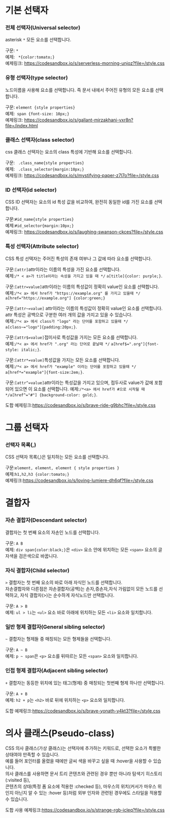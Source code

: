 # 기본 선택자
### 전체 선택자(Universal selector)
asterisk ``` * ``` 모든 요소를 선택합니다. <br>

구문: ``` * ```<br>
예제: ``` *{color:tomato;}```<br>
예제링크:
https://codesandbox.io/s/serverless-morning-unjoz?file=/style.css

### 유형 선택자(type selector)
노드이름을 사용해 요소를 선택합니다. 즉 문서 내에서 주어진 유형의 모든 요소를 선택합니다.<br>

구문: ```element {style properties}```<br>
예제:``` span {font-size: 10px;}```<br>
예제링크:
https://codesandbox.io/s/gallant-mirzakhani-vxr8n?file=/index.html

### 클래스 선택자(class selector)
css 클래스 선택자는 요소의 class 특성에 기반해 요소를 선택합니다.<br>

구문: ``` .class_name{style properties}```<br>
예제: ``` .class_selector{margin:10px;}```<br>
예제링크:
https://codesandbox.io/s/mystifying-paper-z7l7o?file=/style.css

### ID 선택자(id selector)
CSS ID 선택자는 요소의 id 특성 값을 비교하여, 완전히 동일한 id를 가진 요소를 선택합니다.<br>

구문:```#id_name{style properties}```<br>
예제:```#id_selector{margin:10px;}```<br>
예제링크:
https://codesandbox.io/s/laughing-swanson-ckces?file=/style.css

### 특성 선택자(Attribute selector)
CSS 특성 선택자는 주어진 특성의 존재 여부나 그 값에 따라 요소를 선택합니다.<br>

구문:```[attr]```attr이라는 이름의 특성을 가진 요소를 선택합니다.<br>
예제:```/* < a>가 title이라는 속성을 가지고 있을 때 */``` ```a[title]{color: purple;}```.<br>

구문:```[attr=value]```attr이라는 이름의 특성값이 정확히 value인 요소를 선택합니다.<br>
예제:```/*< a> 에서 href가 "https://example.org" 를 가지고 있을때 */``` ```a[href="https://example.org"] {color:green;}```<br>

구문:```[attr~=value]``` attr이라는 이름의 특성값이 정확히 value인 요소를 선택합니다. attr 특성은 공백으로 구분한 여러 개의 값을 가지고 있을 수 있습니다.<br>
예제:```/*< a> 에서 class가 "logo" 라는 단어를 포함하고 있을때 */``` ```a[class~="logo"]{padding:20px;}```.

구문:```[attr$=value]```접미사로 특성값을 가지는 모든 요소를 선택합니다.<br>
예제:```/*< a> 에서 href가 ".org" 라는 단어로 끝날때 */``` ```a[href$=".org"]{font-style: italic;}```.<br>

구문:```[attr*=value]```특성값을 가지는 모든 요소를 선택합니다.<br>
예제:```/*< a> 에서 href가 "example" 이라는 단어를 포함하고 있을때 */``` ```a[href*="example"]{font-size:2em;}```.<br>

구문:```[attr^=value]```attr이라는 특성값을 가지고 있으며, 접두사로 value가 값에 포함되어 있으면 이 요소를 선택합니다.
예제:```/*<a> 에서 href가 #으로 시작될 때``` ```*/a[href^="#"] {background-color: gold;}```.

도합 예제링크:https://codesandbox.io/s/brave-ride-g9bhc?file=/style.css

# 그룹 선택자
### 선택자 목록(,)
CSS 선택자 목록(,)은 일치하는 모든 요소를 선택합니다.

구문:```element, element, element { style properties }```<br>
예제:```h1,h2,h3 {color:tomato;}```<br>
예제링크:https://codesandbox.io/s/loving-lumiere-dh6qf?file=/style.css

# 결합자
### 자손 결합자(Descendant selector)
결합자는 첫 번째 요소의 자손인 노드를 선택합니다.

구문: ```A B```<br>
예제: ```div span{color:black;}```은 ```<div>``` 요소 안에 위치하는 모든 ```<span>``` 요소의 글자색을 검은색으로 바꿉니다.<br>

### 자식 결합자(Child selector)
```>``` 결합자는 첫 번째 요소의 바로 아래 자식인 노드를 선택합니다.<br>
자손결합자와 다른점은 자손결합자(공백)는 손자,증손자,자식 가림없이 모든 노드를 선택하고, 자식 결합자(>)는 순수하게 자식노드만 선택합니다.<br> 

구문: ```A > B```<br>
예제: ```ul > li```는 ```<ul>``` 요소 바로 아래에 위치하는 모든 ```<li>``` 요소와 일치합니다.

### 일반 형제 결합자(General sibling selector)
```~``` 결합자는 형제들 중 매칭되는 모든 형제들을 선택합니다.

구문: ```A ~ B```<br>
예제: ```p ~ span```은 ```<p>``` 요소를 뒤따르는 모든 ```<span>``` 요소와 일치합니다.<br>

### 인접 형제 결합자(Adjacent sibling selector)
```+``` 결합자는 동등한 위치에 있는 태그(형제) 중 매칭되는 첫번째 형제 하나만 선택합니다.

구문: ```A + B```<br>
예제: ```h2 + p```는 ```<h2>``` 바로 뒤에 위치하는 ```<p>``` 요소와 일치합니다.<br>

도합 예제링크:https://codesandbox.io/s/brave-yonath-y4kt3?file=/style.css

# 의사 클래스(Pseudo-class)
CSS 의사 클래스(가상 클래스)는 선택자에 추가하는 키워드로, 선택한 요소가 특별한 상태여야 만족할 수 있습니다. <br>예를 들어 포인터를 올렸을 때에만 글씨 색을 바꾸고 싶을 때 :hover을 사용할 수 있습니다.<br>
의사 클래스를 사용하면 문서 트리 콘텐츠와 관련된 경우 뿐만 아니라 탐색기 히스토리(:visited 등),<br> 콘텐츠의 상태(특정 폼 요소에 적용한 :checked 등), 마우스의 위치(커서가 마우스 위인지 아닌지 알 수 있는 :hover 등)처럼 외부 인자와 관련된 경우에도 스타일을 적용할 수 있습니다.

도합 사용 예제링크:https://codesandbox.io/s/strange-rgb-icleq?file=/style.css
